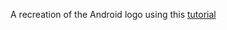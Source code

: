 A recreation of the Android logo using this [tutorial](http://thecodeplayer.com/walkthrough/css3-android-logo)
